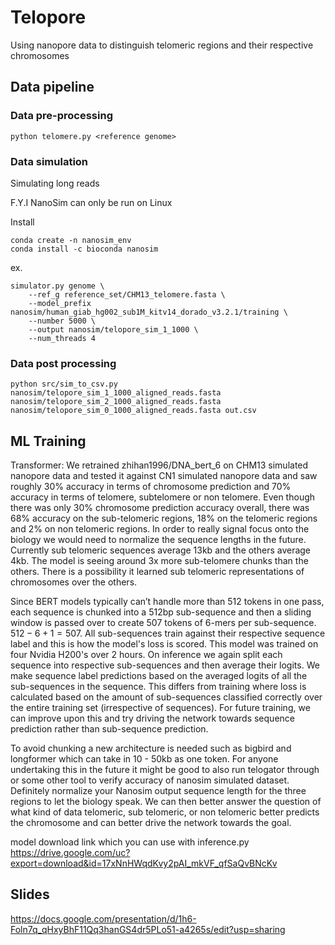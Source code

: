 # Telopore
Using nanopore data to distinguish telomeric regions and their respective chromosomes

## Data pipeline

### Data pre-processing

`python telomere.py <reference genome>`

### Data simulation

Simulating long reads

F.Y.I NanoSim can only be run on Linux

Install
```
conda create -n nanosim_env
conda install -c bioconda nanosim
```

ex. 
``` 
simulator.py genome \
    --ref_g reference_set/CHM13_telomere.fasta \
    --model_prefix nanosim/human_giab_hg002_sub1M_kitv14_dorado_v3.2.1/training \
    --number 5000 \
    --output nanosim/telopore_sim_1_1000 \
    --num_threads 4
```

### Data post processing
`python src/sim_to_csv.py nanosim/telopore_sim_1_1000_aligned_reads.fasta nanosim/telopore_sim_2_1000_aligned_reads.fasta nanosim/telopore_sim_0_1000_aligned_reads.fasta out.csv`

## ML Training

Transformer:
We retrained zhihan1996/DNA\_bert\_6 on CHM13 simulated nanopore data and tested it against CN1 simulated nanopore data and saw roughly 30\% accuracy in terms of chromosome prediction and 70\% accuracy in terms of telomere, subtelomere or non telomere. Even though there was only 30\% chromosome prediction accuracy overall, there was 68\% accuracy on the sub-telomeric regions, 18\% on the telomeric regions and 2\% on non telomeric regions.  In order to really signal focus onto the biology we would need to normalize the sequence lengths in the future.  Currently sub telomeric sequences average 13kb and the others average 4kb. The model is seeing around 3x more sub-telomere chunks than the others. There is a possibility it learned sub telomeric representations of chromosomes over the others.  

Since BERT models typically can’t handle more than 512 tokens in one pass, each sequence is chunked into a 512bp sub-sequence and then a sliding window is passed over to create 507 tokens of 6-mers per sub-sequence. $512 - 6 + 1 = 507$.  All sub-sequences train against their respective sequence label and this is how the model's loss is scored.  This model was trained on four Nvidia H200's over 2 hours. On inference we again split each sequence into respective sub-sequences and then average their logits.  We make sequence label predictions based on the averaged logits of all the sub-sequences in the sequence.  This differs from training where loss is calculated based on the amount of sub-sequences classified correctly over the entire training set (irrespective of sequences). For future training, we can improve upon this and try driving the network towards sequence prediction rather than sub-sequence prediction. 

To avoid chunking a new architecture is needed such as bigbird and longformer which can take in 10 - 50kb as one token. For anyone undertaking this in the future it might be good to also run telogator through or some other tool to verify accuracy of nanosim simulated dataset.  Definitely normalize your Nanosim output sequence length for the three regions to let the biology speak. We can then better answer the question of what kind of data telomeric, sub telomeric, or non telomeric better predicts the chromosome and can better drive the network towards the goal.

model download link which you can use with inference.py
https://drive.google.com/uc?export=download&id=17xNnHWqdKvy2pAI_mkVF_qfSaQvBNcKv

## Slides
https://docs.google.com/presentation/d/1h6-Foln7q_qHxyBhF11Qq3hanGS4dr5PLo51-a4265s/edit?usp=sharing
